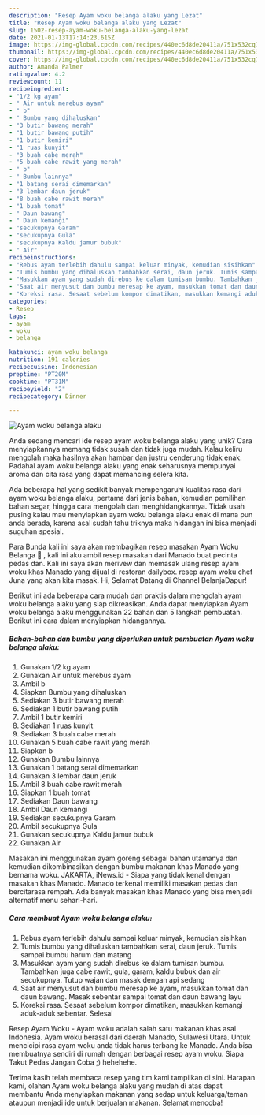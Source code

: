 ```yaml
---
description: "Resep Ayam woku belanga alaku yang Lezat"
title: "Resep Ayam woku belanga alaku yang Lezat"
slug: 1502-resep-ayam-woku-belanga-alaku-yang-lezat
date: 2021-01-13T17:14:23.615Z
image: https://img-global.cpcdn.com/recipes/440ec6d8de20411a/751x532cq70/ayam-woku-belanga-alaku-foto-resep-utama.jpg
thumbnail: https://img-global.cpcdn.com/recipes/440ec6d8de20411a/751x532cq70/ayam-woku-belanga-alaku-foto-resep-utama.jpg
cover: https://img-global.cpcdn.com/recipes/440ec6d8de20411a/751x532cq70/ayam-woku-belanga-alaku-foto-resep-utama.jpg
author: Amanda Palmer
ratingvalue: 4.2
reviewcount: 11
recipeingredient:
- "1/2 kg ayam"
- " Air untuk merebus ayam"
- " b"
- " Bumbu yang dihaluskan"
- "3 butir bawang merah"
- "1 butir bawang putih"
- "1 butir kemiri"
- "1 ruas kunyit"
- "3 buah cabe merah"
- "5 buah cabe rawit yang merah"
- " b"
- " Bumbu lainnya"
- "1 batang serai dimemarkan"
- "3 lembar daun jeruk"
- "8 buah cabe rawit merah"
- "1 buah tomat"
- " Daun bawang"
- " Daun kemangi"
- "secukupnya Garam"
- "secukupnya Gula"
- "secukupnya Kaldu jamur bubuk"
- " Air"
recipeinstructions:
- "Rebus ayam terlebih dahulu sampai keluar minyak, kemudian sisihkan"
- "Tumis bumbu yang dihaluskan tambahkan serai, daun jeruk. Tumis sampai bumbu harum dan matang"
- "Masukkan ayam yang sudah direbus ke dalam tumisan bumbu. Tambahkan juga cabe rawit, gula, garam, kaldu bubuk dan air secukupnya. Tutup wajan dan masak dengan api sedang"
- "Saat air menyusut dan bumbu meresap ke ayam, masukkan tomat dan daun bawang. Masak sebentar sampai tomat dan daun bawang layu"
- "Koreksi rasa. Sesaat sebelum kompor dimatikan, masukkan kemangi aduk-aduk sebentar. Selesai"
categories:
- Resep
tags:
- ayam
- woku
- belanga

katakunci: ayam woku belanga 
nutrition: 191 calories
recipecuisine: Indonesian
preptime: "PT20M"
cooktime: "PT31M"
recipeyield: "2"
recipecategory: Dinner

---
```



![Ayam woku belanga alaku](https://img-global.cpcdn.com/recipes/440ec6d8de20411a/751x532cq70/ayam-woku-belanga-alaku-foto-resep-utama.jpg)

Anda sedang mencari ide resep ayam woku belanga alaku yang unik? Cara menyiapkannya memang tidak susah dan tidak juga mudah. Kalau keliru mengolah maka hasilnya akan hambar dan justru cenderung tidak enak. Padahal ayam woku belanga alaku yang enak seharusnya mempunyai aroma dan cita rasa yang dapat memancing selera kita.

Ada beberapa hal yang sedikit banyak mempengaruhi kualitas rasa dari ayam woku belanga alaku, pertama dari jenis bahan, kemudian pemilihan bahan segar, hingga cara mengolah dan menghidangkannya. Tidak usah pusing kalau mau menyiapkan ayam woku belanga alaku enak di mana pun anda berada, karena asal sudah tahu triknya maka hidangan ini bisa menjadi suguhan spesial.

Para Bunda kali ini saya akan membagikan resep masakan Ayam Woku Belanga 🤤 , kali ini aku ambil resep masakan dari Manado buat pecinta pedas dan. Kali ini saya akan merivew dan memasak ulang resep ayam woku khas Manado yang dijual di restoran dailybox. resep ayam woku chef Juna yang akan kita masak. Hi, Selamat Datang di Channel BelanjaDapur!


Berikut ini ada beberapa cara mudah dan praktis dalam mengolah ayam woku belanga alaku yang siap dikreasikan. Anda dapat menyiapkan Ayam woku belanga alaku menggunakan 22 bahan dan 5 langkah pembuatan. Berikut ini cara dalam menyiapkan hidangannya.

<!--inarticleads1-->

##### Bahan-bahan dan bumbu yang diperlukan untuk pembuatan Ayam woku belanga alaku:

1. Gunakan 1/2 kg ayam
1. Gunakan  Air untuk merebus ayam
1. Ambil  b
1. Siapkan  Bumbu yang dihaluskan
1. Sediakan 3 butir bawang merah
1. Sediakan 1 butir bawang putih
1. Ambil 1 butir kemiri
1. Sediakan 1 ruas kunyit
1. Sediakan 3 buah cabe merah
1. Gunakan 5 buah cabe rawit yang merah
1. Siapkan  b
1. Gunakan  Bumbu lainnya
1. Gunakan 1 batang serai dimemarkan
1. Gunakan 3 lembar daun jeruk
1. Ambil 8 buah cabe rawit merah
1. Siapkan 1 buah tomat
1. Sediakan  Daun bawang
1. Ambil  Daun kemangi
1. Sediakan secukupnya Garam
1. Ambil secukupnya Gula
1. Gunakan secukupnya Kaldu jamur bubuk
1. Gunakan  Air


Masakan ini menggunakan ayam goreng sebagai bahan utamanya dan kemudian dikombinasikan dengan bumbu makanan khas Manado yang bernama woku. JAKARTA, iNews.id - Siapa yang tidak kenal dengan masakan khas Manado. Manado terkenal memiliki masakan pedas dan bercitarasa rempah. Ada banyak masakan khas Manado yang bisa menjadi alternatif menu sehari-hari. 

<!--inarticleads2-->

##### Cara membuat Ayam woku belanga alaku:

1. Rebus ayam terlebih dahulu sampai keluar minyak, kemudian sisihkan
1. Tumis bumbu yang dihaluskan tambahkan serai, daun jeruk. Tumis sampai bumbu harum dan matang
1. Masukkan ayam yang sudah direbus ke dalam tumisan bumbu. Tambahkan juga cabe rawit, gula, garam, kaldu bubuk dan air secukupnya. Tutup wajan dan masak dengan api sedang
1. Saat air menyusut dan bumbu meresap ke ayam, masukkan tomat dan daun bawang. Masak sebentar sampai tomat dan daun bawang layu
1. Koreksi rasa. Sesaat sebelum kompor dimatikan, masukkan kemangi aduk-aduk sebentar. Selesai


Resep Ayam Woku - Ayam woku adalah salah satu makanan khas asal Indonesia. Ayam woku berasal dari daerah Manado, Sulawesi Utara. Untuk mencicipi rasa ayam woku anda tidak harus terbang ke Manado. Anda bisa membuatnya sendiri di rumah dengan berbagai resep ayam woku. Siapa Takut Pedas Jangan Coba ;) hehehehe. 

Terima kasih telah membaca resep yang tim kami tampilkan di sini. Harapan kami, olahan Ayam woku belanga alaku yang mudah di atas dapat membantu Anda menyiapkan makanan yang sedap untuk keluarga/teman ataupun menjadi ide untuk berjualan makanan. Selamat mencoba!
